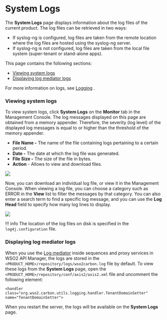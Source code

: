 # System Logs

The **System Logs** page displays information about the log files of the current product. The log files can be retrieved in two ways:

-   If syslog-ng is configured, log files are taken from the remote location where the log files are hosted using the syslog-ng server.
-   If syslog-ng is not configured, log files are taken from the local file system (super-tenant or stand-alone apps).

This page contains the following sections:

-   [Viewing system logs](#SystemLogs-Viewingsystemlogs)
-   [Displaying log mediator logs](#SystemLogs-Displayinglogmediatorlogs)

For more information on logs, see [Logging](_Logging_) .

### Viewing system logs

To view system logs, click **System Logs** on the **Monitor** tab in the Management Console. The log messages displayed on this page are obtained from a memory appender. Therefore, the severity (log level) of the displayed log messages is equal to or higher than the threshold of the memory appender.

-   **File Name -** The name of the file containing logs pertaining to a certain period.
-   **Date -** The date at which the log file was generated.
-   **File Size -** The size of the file in bytes.
-   **Action** - Allows to view and download files.

![](/assets/attachments/103333578/103333579.png)

Now, you can download an individual log file, or view it in the Management Console. When viewing a log file, you can choose a category such as ERROR in the **View** list to filter the messages by that category. You can also enter a search term to find a specific log message, and you can use the **Log Head** field to specify how many log lines to display.

![](/assets/attachments/103333578/103333580.png)

!!! info
The location of the log files on disk is specified in the `log4j.configuration` file.


### Displaying log mediator logs

When you use the [Log mediator](https://docs.wso2.com/display/ESB490/Log+Mediator) inside sequences and proxy services in WSO2 API Manager, the logs are stored in the `<PRODUCT_HOME>/repository/logs/wso2carbon.log` file by default. To view these logs from the **System Logs** page, open the `<PRODUCT_HOME>/repository/conf/axis2/axis2.xml` file and uncomment the following element:

    <handler class="org.wso2.carbon.utils.logging.handler.TenantDomainSetter" name="TenantDomainSetter"> 

When you restart the server, the logs will be available on the **System Logs** page.
